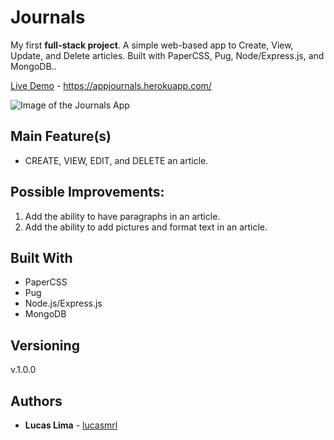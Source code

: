# Journals

My first **full-stack project**. A simple web-based app to Create, View, Update, and Delete articles. Built with PaperCSS, Pug, Node/Express.js, and MongoDB..

[Live Demo](https://appjournals.herokuapp.com/) - https://appjournals.herokuapp.com/

![Image of the Journals App](https://github.com/lucasmrl/journals/blob/master/journals_screen.png?raw=true)

## Main Feature(s)

* CREATE, VIEW, EDIT, and DELETE an article.

## Possible Improvements:

1. Add the ability to have paragraphs in an article.
2. Add the ability to add pictures and format text in an article.

## Built With

* PaperCSS
* Pug
* Node.js/Express.js
* MongoDB

## Versioning

v.1.0.0

## Authors

* **Lucas Lima** - [lucasmrl](https://github.com/lucasmrl)
